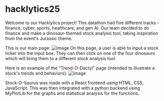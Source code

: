 # hacklytics25

Welcome to our Hacklytics project! This datathon had five different tracks - finance, cyber, sports, healthcare, and gen AI. Our team decided to do finance and make a dinosaur-themed stock analysis tool, taking inspiration from the event's Jurassic theme.

This is our main page:
![image](https://github.com/user-attachments/assets/4edc6bcb-f84e-4b62-a389-5cfe36ab6461)
On this page, a user is able to input a stock ticker into the input box. They can then click on one of the four dinosaurs which will bring them to a different stock analysis tool.

Here is an example of the "Trend-O-Dactyl" page (intended to illustrate a stock's trends and behaviors): 
![image](https://github.com/user-attachments/assets/1a6fa835-c9fd-4035-82dc-41cc289a5ccb)


Stock-O-Saurus was made with a React frontend using HTML, CSS, JavaScript. This was then integrated with a python backend using MyPlotLib for the graphs and statistical analysis for the functions.
